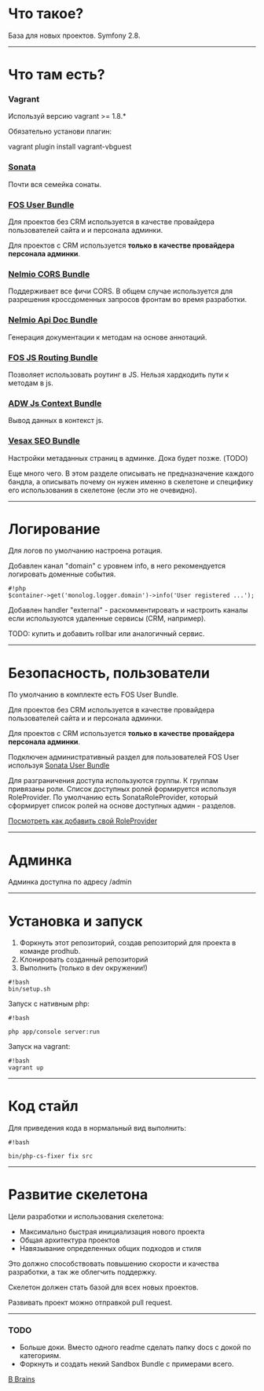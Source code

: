 # Что такое? #
База для новых проектов. Symfony 2.8.
***
# Что там есть? #

### Vagrant ###
Используй версию vagrant >= 1.8.*

Обязательно установи плагин:

vagrant plugin install vagrant-vbguest

### [Sonata](https://sonata-project.org/) ###
Почти вся семейка сонаты.

### [FOS User Bundle](https://github.com/FriendsOfSymfony/FOSUserBundle) ###
Для проектов без CRM используется в качестве провайдера пользователей сайта и и персонала админки.

Для проектов с CRM используется **только в качестве провайдера персонала админки**.

### [Nelmio CORS Bundle](https://github.com/nelmio/NelmioCorsBundle) ###
Поддерживает все фичи CORS. В общем случае используется для разрешения кроссдоменных запросов фронтам во время разработки.

### [Nelmio Api Doc Bundle](https://github.com/nelmio/NelmioApiDocBundle) ###
Генерация документации к методам на основе аннотаций.

### [FOS JS Routing Bundle](https://github.com/FriendsOfSymfony/FOSJsRoutingBundle) ###
Позволяет использовать роутинг в JS. Нельзя хардкодить пути к методам в js.

### [ADW Js Context Bundle](https://bitbucket.org/prodhub/js-context-bundle) ###
Вывод данных в контекст js.

### [Vesax SEO Bundle](https://github.com/Vesax/SEOBundle) ###
Настройки метаданных страниц в админке. Дока будет позже. (TODO)


Еще много чего. В этом разделе описывать не предназначение каждого бандла, а описывать почему он нужен именно в скелетоне и специфику его использования в скелетоне (если это не очевидно).
***
# Логирование #
Для логов по умолчанию настроена ротация. 

Добавлен канал "domain" с уровнем info, в него рекомендуется логировать доменные события.
```
#!php
$container->get('monolog.logger.domain')->info('User registered ...');
```
Добавлен handler "external" - раскомментировать и настроить каналы если используются удаленные сервисы (CRM, например).

TODO: купить и добавить rollbar или аналогичный сервис.
***
# Безопасность, пользователи #
По умолчанию в комплекте есть FOS User Bundle.

Для проектов без CRM используется в качестве провайдера пользователей сайта и и персонала админки.

Для проектов с CRM используется **только в качестве провайдера персонала админки**.

Подключен административный раздел для пользователей FOS User используя [Sonata User Bundle](https://sonata-project.org/bundles/user/master/doc/reference/installation.html)

Для разграничения доступа используются группы. К группам привязаны роли. 
Список доступных ролей формируется используя RoleProvider. По умолчанию есть SonataRoleProvider, который сформирует список ролей на основе доступных админ - разделов. 

[Посмотреть как добавить свой RoleProvider ](https://github.com/Vesax/AdminExtraBundle/blob/master/README.md) 
***
# Админка #
Админка доступна по адресу /admin
***
# Установка и запуск #
1. Форкнуть этот репозиторий, создав репозиторий для проекта в команде prodhub.
2. Клонировать созданный репозиторий
3. Выполнить (только в dev окружении!)

```
#!bash
bin/setup.sh
```

Запуск с нативным php:

```
#!bash

php app/console server:run
```
Запуск на vagrant:

```
#!bash
vagrant up
```
***
# Код стайл #
Для приведения кода в нормальный вид выполнить:

```
#!bash

bin/php-cs-fixer fix src
```

***
# Развитие скелетона #
Цели разработки и использования скелетона:

* Максимально быстрая инициализация нового проекта
* Общая архитектура проектов
* Навязывание определенных общих подходов и стиля

Это должно способствовать повышению скорости и качества разработки, а так же облегчить поддержку.

Скелетон должен стать базой для всех новых проектов. 

Развивать проект можно отправкой pull request.
***
### TODO ###
* Больше доки. Вместо одного readme сделать папку docs с докой по категориям.
* Форкнуть и создать некий Sandbox Bundle с примерами всего.

[В Brains](http://brains.production.adwatch.ru/backend/skeleton)